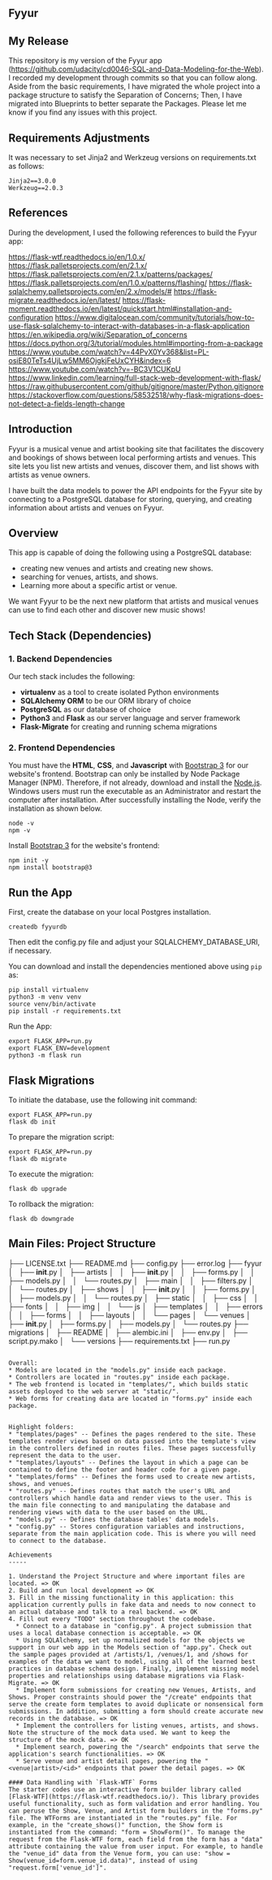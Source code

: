 Fyyur
-----

## My Release

This repository is my version of the Fyyur app (https://github.com/udacity/cd0046-SQL-and-Data-Modeling-for-the-Web).
I recorded my development through commits so that you can follow along.
Aside from the basic requirements, I have migrated the whole project into a package structure to satisfy the Separation of Concerns; Then, I have migrated into Blueprints to better separate the Packages.
Please let me know if you find any issues with this project.

## Requirements Adjustments

It was necessary to set Jinja2 and Werkzeug versions on requirements.txt as follows:
```
Jinja2==3.0.0
Werkzeug==2.0.3
```

## References

During the development, I used the following references to build the Fyyur app:

https://flask-wtf.readthedocs.io/en/1.0.x/
https://flask.palletsprojects.com/en/2.1.x/
https://flask.palletsprojects.com/en/2.1.x/patterns/packages/
https://flask.palletsprojects.com/en/1.0.x/patterns/flashing/
https://flask-sqlalchemy.palletsprojects.com/en/2.x/models/#
https://flask-migrate.readthedocs.io/en/latest/
https://flask-moment.readthedocs.io/en/latest/quickstart.html#installation-and-configuration
https://www.digitalocean.com/community/tutorials/how-to-use-flask-sqlalchemy-to-interact-with-databases-in-a-flask-application
https://en.wikipedia.org/wiki/Separation_of_concerns
https://docs.python.org/3/tutorial/modules.html#importing-from-a-package
https://www.youtube.com/watch?v=44PvX0Yv368&list=PL-osiE80TeTs4UjLw5MM6OjgkjFeUxCYH&index=6
https://www.youtube.com/watch?v=-BC3V1CUKpU
https://www.linkedin.com/learning/full-stack-web-development-with-flask/
https://raw.githubusercontent.com/github/gitignore/master/Python.gitignore
https://stackoverflow.com/questions/58532518/why-flask-migrations-does-not-detect-a-fields-length-change

## Introduction

Fyyur is a musical venue and artist booking site that facilitates the discovery and bookings of shows between local performing artists and venues. This site lets you list new artists and venues, discover them, and list shows with artists as venue owners.

I have built the data models to power the API endpoints for the Fyyur site by connecting to a PostgreSQL database for storing, querying, and creating information about artists and venues on Fyyur.

## Overview

This app is capable of doing the following using a PostgreSQL database:

* creating new venues and artists and creating new shows.
* searching for venues, artists, and shows.
* Learning more about a specific artist or venue.

We want Fyyur to be the next new platform that artists and musical venues can use to find each other and discover new music shows!

## Tech Stack (Dependencies)

### 1. Backend Dependencies
Our tech stack includes the following:
 * **virtualenv** as a tool to create isolated Python environments
 * **SQLAlchemy ORM** to be our ORM library of choice
 * **PostgreSQL** as our database of choice
 * **Python3** and **Flask** as our server language and server framework
 * **Flask-Migrate** for creating and running schema migrations

### 2. Frontend Dependencies
You must have the **HTML**, **CSS**, and **Javascript** with [Bootstrap 3](https://getbootstrap.com/docs/3.4/customize/) for our website's frontend. Bootstrap can only be installed by Node Package Manager (NPM). Therefore, if not already, download and install the [Node.js](https://nodejs.org/en/download/). Windows users must run the executable as an Administrator and restart the computer after installation. After successfully installing the Node, verify the installation as shown below.
```
node -v
npm -v
```
Install [Bootstrap 3](https://getbootstrap.com/docs/3.3/getting-started/) for the website's frontend:

``` 
npm init -y
npm install bootstrap@3
```
## Run the App

First, create the database on your local Postgres installation.
```
createdb fyyurdb	  
```
Then edit the config.py file and adjust your SQLALCHEMY_DATABASE_URI, if necessary.

You can download and install the dependencies mentioned above using `pip` as:
```
pip install virtualenv
python3 -m venv venv 	  
source venv/bin/activate
pip install -r requirements.txt	  
```

Run the App:
```
export FLASK_APP=run.py	 
export FLASK_ENV=development	 
python3 -m flask run 	 
```

## Flask Migrations

To initiate the database, use the following init command:
```
export FLASK_APP=run.py
flask db init
```

To prepare the migration script:
```
export FLASK_APP=run.py
flask db migrate
```

To execute the migration:
```
flask db upgrade
```

To rollback the migration:	 
```
flask db downgrade
```

## Main Files: Project Structure

├── LICENSE.txt
├── README.md
├── config.py
├── error.log
├── fyyur
│   ├── __init__.py
│   ├── artists
│   │   ├── __init__.py
│   │   ├── forms.py
│   │   ├── models.py
│   │   └── routes.py
│   ├── main
│   │   ├── filters.py
│   │   └── routes.py
│   ├── shows
│   │   ├── __init__.py
│   │   ├── forms.py
│   │   ├── models.py
│   │   └── routes.py
│   ├── static
│   │   ├── css
│   │   ├── fonts
│   │   ├── img
│   │   └── js
│   ├── templates
│   │   ├── errors
│   │   ├── forms
│   │   ├── layouts
│   │   └── pages
│   └── venues
│       ├── __init__.py
│       ├── forms.py
│       ├── models.py
│       └── routes.py
├── migrations
│   ├── README
│   ├── alembic.ini
│   ├── env.py
│   ├── script.py.mako
│   └── versions
├── requirements.txt
├── run.py
  ```

Overall:
* Models are located in the "models.py" inside each package.
* Controllers are located in "routes.py" inside each package.
* The web frontend is located in "templates/", which builds static assets deployed to the web server at "static/".
* Web forms for creating data are located in "forms.py" inside each package.


Highlight folders:
* "templates/pages" -- Defines the pages rendered to the site. These templates render views based on data passed into the template's view in the controllers defined in routes files. These pages successfully represent the data to the user.
* "templates/layouts" -- Defines the layout in which a page can be contained to define the footer and header code for a given page.
* "templates/forms" -- Defines the forms used to create new artists, shows, and venues.
* "routes.py" -- Defines routes that match the user's URL and controllers which handle data and render views to the user. This is the main file connecting to and manipulating the database and rendering views with data to the user based on the URL.
* "models.py" -- Defines the database tables' data models.
* "config.py" -- Stores configuration variables and instructions, separate from the main application code. This is where you will need to connect to the database.

Achievements
-----

1. Understand the Project Structure and where important files are located. => OK
2. Build and run local development => OK
3. Fill in the missing functionality in this application: this application currently pulls in fake data and needs to now connect to an actual database and talk to a real backend. => OK
4. Fill out every "TODO" section throughout the codebase.
    * Connect to a database in "config.py". A project submission that uses a local database connection is acceptable. => OK
    * Using SQLAlchemy, set up normalized models for the objects we support in our web app in the Models section of "app.py". Check out the sample pages provided at /artists/1, /venues/1, and /shows for examples of the data we want to model, using all of the learned best practices in database schema design. Finally, implement missing model properties and relationships using database migrations via Flask-Migrate. => OK
    * Implement form submissions for creating new Venues, Artists, and Shows. Proper constraints should power the "/create" endpoints that serve the create form templates to avoid duplicate or nonsensical form submissions. In addition, submitting a form should create accurate new records in the database. => OK
    * Implement the controllers for listing venues, artists, and shows. Note the structure of the mock data used. We want to keep the structure of the mock data. => OK
    * Implement search, powering the "/search" endpoints that serve the application's search functionalities. => OK
    * Serve venue and artist detail pages, powering the "<venue|artist>/<id>" endpoints that power the detail pages. => OK

#### Data Handling with `Flask-WTF` Forms
The starter codes use an interactive form builder library called [Flask-WTF](https://flask-wtf.readthedocs.io/). This library provides useful functionality, such as form validation and error handling. You can peruse the Show, Venue, and Artist form builders in the "forms.py" file. The WTForms are instantiated in the "routes.py" file. For example, in the "create_shows()" function, the Show form is instantiated from the command: "form = ShowForm()". To manage the request from the Flask-WTF form, each field from the form has a "data" attribute containing the value from user input. For example, to handle the "venue_id" data from the Venue form, you can use: "show = Show(venue_id=form.venue_id.data)", instead of using "request.form['venue_id']".